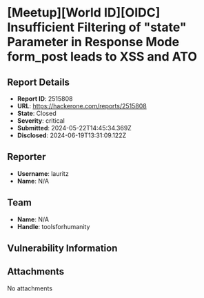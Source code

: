 # [Meetup][World ID][OIDC] Insufficient Filtering of "state" Parameter in Response Mode form_post leads to XSS and ATO

## Report Details
- **Report ID**: 2515808
- **URL**: https://hackerone.com/reports/2515808
- **State**: Closed
- **Severity**: critical
- **Submitted**: 2024-05-22T14:45:34.369Z
- **Disclosed**: 2024-06-19T13:31:09.122Z

## Reporter
- **Username**: lauritz
- **Name**: N/A

## Team
- **Name**: N/A
- **Handle**: toolsforhumanity

## Vulnerability Information


## Attachments
No attachments
